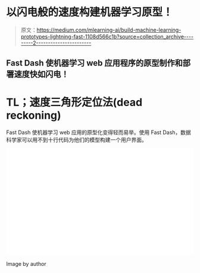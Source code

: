 # 以闪电般的速度构建机器学习原型！

> 原文：<https://medium.com/mlearning-ai/build-machine-learning-prototypes-lightning-fast-1108d566c1b?source=collection_archive---------2----------------------->

## Fast Dash 使机器学习 web 应用程序的原型制作和部署速度快如闪电！

# TL；速度三角形定位法(dead reckoning)

Fast Dash 使机器学习 web 应用的原型化变得轻而易举。使用 Fast Dash，数据科学家可以用不到十行代码为他们的模型构建一个用户界面。

![](img/b92bbe4bda46d2bb9d50453535f38310.png)

Image by author